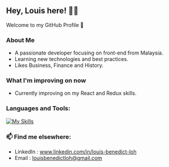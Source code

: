 ## Hey, Louis here! 👋🏻
Welcome to my GitHub Profile 🚀

### About Me
- A passionate developer focusing on front-end from Malaysia.
- Learning new technologies and best practices.
- Likes Business, Finance and History. 

### What I'm improving on now
- Currently improving on my React and Redux skills. 

<h3 align="left">Languages and Tools:</h3>

[![My Skills](https://skillicons.dev/icons?i=js,html,css,react,redux,nodejs,express,java,git,jest,mongodb,vscode,linux,vim,wordpress&perline=5)](https://skillicons.dev)

### 📫 Find me elsewhere: 
- LinkedIn : www.linkedin.com/in/louis-benedict-loh
- Email    : louisbenedictloh@gmail.com
